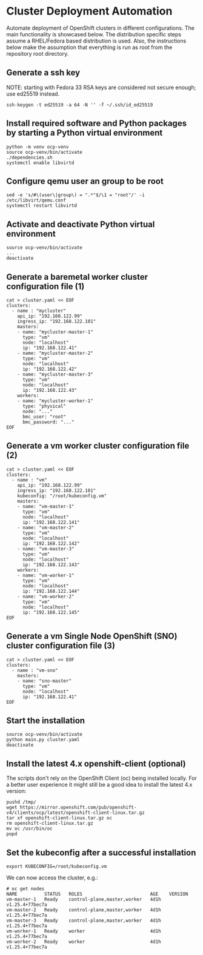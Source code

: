 # Cluster Deployment Automation
Automate deployment of OpenShift clusters in different configurations.
The main functionality is showcased below.  The distribution specific
steps assume a RHEL/Fedora based distribution is used.  Also, the
instructions below make the assumption that everything is run as root
from the repository root directory.

## Generate a ssh key
NOTE: starting with Fedora 33 RSA keys are considered not secure enough; use
ed25519 instead.

```
ssh-keygen -t ed25519 -a 64 -N '' -f ~/.ssh/id_ed25519
```

## Install required software and Python packages by starting a Python virtual environment
```
python -m venv ocp-venv
source ocp-venv/bin/activate
./dependencies.sh
systemctl enable libvirtd
```

## Configure qemu user an group to be root
```
sed -e 's/#\(user\|group\) = ".*"$/\1 = "root"/' -i /etc/libvirt/qemu.conf
systemctl restart libvirtd
```

## Activate and deactivate Python virtual environment
```
source ocp-venv/bin/activate
...
deactivate
```

## Generate a baremetal worker cluster configuration file (1)
```
cat > cluster.yaml << EOF
clusters:
  - name : "mycluster"
    api_ip: "192.168.122.99"
    ingress_ip: "192.168.122.101"
    masters:
    - name: "mycluster-master-1"
      type: "vm"
      node: "localhost"
      ip: "192.168.122.41"
    - name: "mycluster-master-2"
      type: "vm"
      node: "localhost"
      ip: "192.168.122.42"
    - name: "mycluster-master-3"
      type: "vm"
      node: "localhost"
      ip: "192.168.122.43"
    workers:
    - name: "mycluster-worker-1"
      type: "physical"
      node: "..."
      bmc_user: "root"
      bmc_password: "..."
EOF
```

## Generate a vm worker cluster configuration file (2)
```
cat > cluster.yaml << EOF
clusters:
  - name : "vm"
    api_ip: "192.168.122.99"
    ingress_ip: "192.168.122.101"
    kubeconfig: "/root/kubeconfig.vm"
    masters:
    - name: "vm-master-1"
      type: "vm"
      node: "localhost"
      ip: "192.168.122.141"
    - name: "vm-master-2"
      type: "vm"
      node: "localhost"
      ip: "192.168.122.142"
    - name: "vm-master-3"
      type: "vm"
      node: "localhost"
      ip: "192.168.122.143"
    workers:
    - name: "vm-worker-1"
      type: "vm"
      node: "localhost"
      ip: "192.168.122.144"
    - name: "vm-worker-2"
      type: "vm"
      node: "localhost"
      ip: "192.168.122.145"
EOF
```

## Generate a vm Single Node OpenShift (SNO) cluster configuration file (3)
```
cat > cluster.yaml << EOF
clusters:
  - name : "vm-sno"
    masters:
    - name: "sno-master"
      type: "vm"
      node: "localhost"
      ip: "192.168.122.41"
EOF
```

## Start the installation
```
source ocp-venv/bin/activate
python main.py cluster.yaml
deactivate
```

## Install the latest 4.x openshift-client (optional)
The scripts don't rely on the OpenShift Client (oc) being installed locally.
For a better user experience it might still be a good idea to install the
latest 4.x version:
```
pushd /tmp/
wget https://mirror.openshift.com/pub/openshift-v4/clients/ocp/latest/openshift-client-linux.tar.gz
tar xf openshift-client-linux.tar.gz oc
rm openshift-client-linux.tar.gz
mv oc /usr/bin/oc
popd
```

## Set the kubeconfig after a successful installation
```
export KUBECONFIG=/root/kubeconfig.vm
```

We can now access the cluster, e.g.:

```
# oc get nodes
NAME          STATUS   ROLES                         AGE    VERSION
vm-master-1   Ready    control-plane,master,worker   4d1h   v1.25.4+77bec7a
vm-master-2   Ready    control-plane,master,worker   4d1h   v1.25.4+77bec7a
vm-master-3   Ready    control-plane,master,worker   4d1h   v1.25.4+77bec7a
vm-worker-1   Ready    worker                        4d1h   v1.25.4+77bec7a
vm-worker-2   Ready    worker                        4d1h   v1.25.4+77bec7a
```
